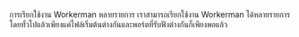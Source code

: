 การเรียกใช้งาน Workerman หลายรายการ
เราสามารถเรียกใช้งาน Workerman ได้หลายรายการ โดยทั่วไปแล้วเพียงแค่ไฟล์เริ่มต้นต่างกันและพอร์ตที่รับฟังต่างกันก็เพียงพอแล้ว
